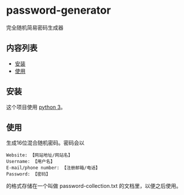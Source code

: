 # password-generator
完全随机简易密码生成器

## 内容列表

- [安装](#安装)
- [使用](#使用说明)

## 安装

这个项目使用 [python 3](https://www.python.org)。

## 使用

生成16位混合随机密码。密码会以

```
Website: 【网站地址/网站名】
Username: 【用户名】
E-mail/phone number: 【注册邮箱/电话】
Password: 【密码】
```

的格式存储在一个叫做 password-collection.txt 的文档里，以便之后使用。
